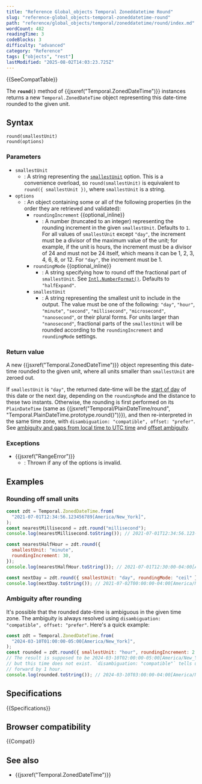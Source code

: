 ```yaml
---
title: "Reference Global_objects Temporal Zoneddatetime Round"
slug: "reference-global_objects-temporal-zoneddatetime-round"
path: "reference/global_objects/temporal/zoneddatetime/round/index.md"
wordCount: 482
readingTime: 3
codeBlocks: 3
difficulty: "advanced"
category: "Reference"
tags: ["objects", "rest"]
lastModified: "2025-08-02T14:03:23.725Z"
---
```



{{SeeCompatTable}}

The **`round()`** method of {{jsxref("Temporal.ZonedDateTime")}} instances returns a new `Temporal.ZonedDateTime` object representing this date-time rounded to the given unit.

## Syntax

```js-nolint
round(smallestUnit)
round(options)
```

### Parameters

- `smallestUnit`
  - : A string representing the [`smallestUnit`](#smallestunit_2) option. This is a convenience overload, so `round(smallestUnit)` is equivalent to `round({ smallestUnit })`, where `smallestUnit` is a string.
- `options`
  - : An object containing some or all of the following properties (in the order they are retrieved and validated):
    - `roundingIncrement` {{optional_inline}}
      - : A number (truncated to an integer) representing the rounding increment in the given `smallestUnit`. Defaults to `1`. For all values of `smallestUnit` except `"day"`, the increment must be a divisor of the maximum value of the unit; for example, if the unit is hours, the increment must be a divisor of 24 and must not be 24 itself, which means it can be 1, 2, 3, 4, 6, 8, or 12. For `"day"`, the increment must be 1.
    - `roundingMode` {{optional_inline}}
      - : A string specifying how to round off the fractional part of `smallestUnit`. See [`Intl.NumberFormat()`](/en-US/docs/Web/JavaScript/Reference/Global_Objects/Intl/NumberFormat/NumberFormat#roundingmode). Defaults to `"halfExpand"`.
    - `smallestUnit`
      - : A string representing the smallest unit to include in the output. The value must be one of the following: `"day"`, `"hour"`, `"minute"`, `"second"`, `"millisecond"`, `"microsecond"`, `"nanosecond"`, or their plural forms. For units larger than `"nanosecond"`, fractional parts of the `smallestUnit` will be rounded according to the `roundingIncrement` and `roundingMode` settings.

### Return value

A new {{jsxref("Temporal.ZonedDateTime")}} object representing this date-time rounded to the given unit, where all units smaller than `smallestUnit` are zeroed out.

If `smallestUnit` is `"day"`, the returned date-time will be the [start of day](/en-US/docs/Web/JavaScript/Reference/Global_Objects/Temporal/ZonedDateTime/startOfDay) of this date or the next day, depending on the `roundingMode` and the distance to these two instants. Otherwise, the rounding is first performed on its `PlainDateTime` (same as {{jsxref("Temporal/PlainDateTime/round", "Temporal.PlainDateTime.prototype.round()")}}), and then re-interpreted in the same time zone, with `disambiguation: "compatible", offset: "prefer"`. See [ambiguity and gaps from local time to UTC time](/en-US/docs/Web/JavaScript/Reference/Global_Objects/Temporal/ZonedDateTime#ambiguity_and_gaps_from_local_time_to_utc_time) and [offset ambiguity](/en-US/docs/Web/JavaScript/Reference/Global_Objects/Temporal/ZonedDateTime#offset_ambiguity).

### Exceptions

- {{jsxref("RangeError")}}
  - : Thrown if any of the options is invalid.

## Examples

### Rounding off small units

```js
const zdt = Temporal.ZonedDateTime.from(
  "2021-07-01T12:34:56.123456789[America/New_York]",
);
const nearestMillisecond = zdt.round("millisecond");
console.log(nearestMillisecond.toString()); // 2021-07-01T12:34:56.123-04:00[America/New_York]

const nearestHalfHour = zdt.round({
  smallestUnit: "minute",
  roundingIncrement: 30,
});
console.log(nearestHalfHour.toString()); // 2021-07-01T12:30:00-04:00[America/New_York]

const nextDay = zdt.round({ smallestUnit: "day", roundingMode: "ceil" });
console.log(nextDay.toString()); // 2021-07-02T00:00:00-04:00[America/New_York]
```

### Ambiguity after rounding

It's possible that the rounded date-time is ambiguous in the given time zone. The ambiguity is always resolved using `disambiguation: "compatible", offset: "prefer"`. Here's a quick example:

```js
const zdt = Temporal.ZonedDateTime.from(
  "2024-03-10T01:00:00-05:00[America/New_York]",
);
const rounded = zdt.round({ smallestUnit: "hour", roundingIncrement: 2 });
// The result is supposed to be 2024-03-10T02:00:00-05:00[America/New_York],
// but this time does not exist. `disambiguation: "compatible"` tells us to move
// forward by 1 hour.
console.log(rounded.toString()); // 2024-03-10T03:00:00-04:00[America/New_York]
```

## Specifications

{{Specifications}}

## Browser compatibility

{{Compat}}

## See also

- {{jsxref("Temporal.ZonedDateTime")}}
